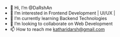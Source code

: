- 👋 Hi, I’m @DaRshAn
- 👀 I’m interested in Frontend Development | UI/UX | 
- 🌱 I’m currently learning Backend Technologies
- 💞️ I’m looking to collaborate on Web Development
- 📫 How to reach me katharidarsh@gmail.com

<!---
fueledsoul/fueledsoul is a ✨ special ✨ repository because its `README.md` (this file) appears on your GitHub profile.
You can click the Preview link to take a look at your changes.
--->
